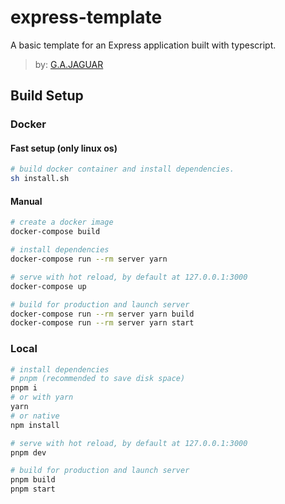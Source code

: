 # express-template

A basic template for an Express application built with typescript.

> by: [G.A.JAGUAR](https://github.com/gajaguar)

## Build Setup

### Docker

#### Fast setup (only linux os)

```bash
# build docker container and install dependencies.
sh install.sh
```
#### Manual

```bash
# create a docker image
docker-compose build
```

```bash
# install dependencies
docker-compose run --rm server yarn
```

```bash
# serve with hot reload, by default at 127.0.0.1:3000
docker-compose up
```

```bash
# build for production and launch server
docker-compose run --rm server yarn build
docker-compose run --rm server yarn start
```

### Local

```bash
# install dependencies
# pnpm (recommended to save disk space)
pnpm i
# or with yarn
yarn
# or native
npm install
```

```bash
# serve with hot reload, by default at 127.0.0.1:3000
pnpm dev
```

```bash
# build for production and launch server
pnpm build
pnpm start
```

